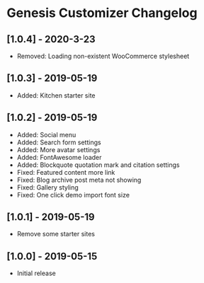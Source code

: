# Genesis Customizer Changelog

## [1.0.4] - 2020-3-23
* Removed: Loading non-existent WooCommerce stylesheet

## [1.0.3] - 2019-05-19
* Added: Kitchen starter site

## [1.0.2] - 2019-05-19
* Added: Social menu
* Added: Search form settings
* Added: More avatar settings
* Added: FontAwesome loader
* Added: Blockquote quotation mark and citation settings
* Fixed: Featured content more link
* Fixed: Blog archive post meta not showing
* Fixed: Gallery styling
* Fixed: One click demo import font size

## [1.0.1] - 2019-05-19
* Remove some starter sites

## [1.0.0] - 2019-05-15
* Initial release
